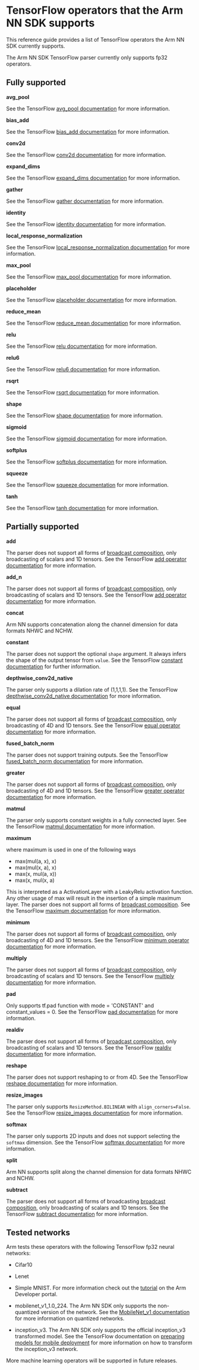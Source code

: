 # TensorFlow operators that the Arm NN SDK supports

This reference guide provides a list of TensorFlow operators the Arm NN SDK currently supports.

The Arm NN SDK TensorFlow parser currently only supports fp32 operators.

## Fully supported

**avg_pool**

See the TensorFlow [avg_pool documentation](https://www.tensorflow.org/api_docs/python/tf/nn/avg_pool) for more information.

**bias_add**

See the TensorFlow [bias_add documentation](https://www.tensorflow.org/api_docs/python/tf/nn/bias_add) for more information.

**conv2d**

See the TensorFlow [conv2d documentation](https://www.tensorflow.org/api_docs/python/tf/nn/conv2d) for more information.

**expand_dims**

See the TensorFlow [expand_dims documentation](https://www.tensorflow.org/api_docs/python/tf/expand_dims) for more information.

**gather**

See the TensorFlow [gather documentation](https://www.tensorflow.org/api_docs/python/tf/gather) for more information.

**identity**

See the TensorFlow [identity documentation](https://www.tensorflow.org/api_docs/python/tf/identity) for more information.

**local_response_normalization**

See the TensorFlow [local_response_normalization documentation](https://www.tensorflow.org/api_docs/python/tf/nn/local_response_normalization)  for more information.

**max_pool**

See the TensorFlow [max_pool documentation](https://www.tensorflow.org/api_docs/python/tf/nn/max_pool) for more information.

**placeholder**

See the TensorFlow [placeholder documentation](https://www.tensorflow.org/api_docs/python/tf/placeholder) for more information.

**reduce_mean**

See the TensorFlow [reduce_mean documentation](https://www.tensorflow.org/api_docs/python/tf/reduce_mean) for more information.

**relu**

See the TensorFlow [relu documentation](https://www.tensorflow.org/api_docs/python/tf/nn/relu) for more information.

**relu6**

See the TensorFlow [relu6 documentation](https://www.tensorflow.org/api_docs/python/tf/nn/relu6) for more information.

**rsqrt**

See the TensorFlow [rsqrt documentation](https://www.tensorflow.org/api_docs/python/tf/math/rsqrt) for more information.

**shape**

See the TensorFlow [shape documentation](https://www.tensorflow.org/api_docs/python/tf/shape) for more information.

**sigmoid**

See the TensorFlow [sigmoid documentation](https://www.tensorflow.org/api_docs/python/tf/sigmoid) for more information.

**softplus**

See the TensorFlow [softplus documentation](https://www.tensorflow.org/api_docs/python/tf/nn/softplus) for more information.

**squeeze**

See the TensorFlow [squeeze documentation](https://www.tensorflow.org/api_docs/python/tf/squeeze) for more information.

**tanh**

See the TensorFlow [tanh documentation](https://www.tensorflow.org/api_docs/python/tf/tanh) for more information.

## Partially supported

**add**

The parser does not support all forms of [broadcast composition](https://www.tensorflow.org/performance/xla/broadcasting), only broadcasting of scalars and 1D tensors. See the TensorFlow [add operator documentation](https://www.tensorflow.org/api_docs/python/tf/add) for more information.

**add_n**

The parser does not support all forms of [broadcast composition](https://www.tensorflow.org/performance/xla/broadcasting), only broadcasting of scalars and 1D tensors. See the TensorFlow [add operator documentation](https://www.tensorflow.org/api_docs/python/tf/add_n) for more information.

**concat**

Arm NN supports concatenation along the channel dimension for data formats NHWC and NCHW.

**constant**

The parser does not support the optional `shape` argument. It always infers the shape of the output tensor from `value`. See the TensorFlow [constant documentation](https://www.tensorflow.org/api_docs/python/tf/constant) for further information.

**depthwise_conv2d_native**

The parser only supports a dilation rate of (1,1,1,1). See the TensorFlow [depthwise_conv2d_native documentation](https://www.tensorflow.org/api_docs/python/tf/nn/depthwise_conv2d_native) for more information.

**equal**

The parser does not support all forms of [broadcast composition](https://www.tensorflow.org/performance/xla/broadcasting), only broadcasting of 4D and 1D tensors. See the TensorFlow [equal operator documentation](https://www.tensorflow.org/api_docs/python/tf/math/equal) for more information.

**fused_batch_norm**

The parser does not support training outputs. See the TensorFlow [fused_batch_norm documentation](https://www.tensorflow.org/api_docs/python/tf/nn/fused_batch_norm) for more information.

**greater**

The parser does not support all forms of [broadcast composition](https://www.tensorflow.org/performance/xla/broadcasting), only broadcasting of 4D and 1D tensors. See the TensorFlow [greater operator documentation](https://www.tensorflow.org/api_docs/python/tf/math/greater) for more information.

**matmul**

The parser only supports constant weights in a fully connected layer. See the TensorFlow [matmul documentation](https://www.tensorflow.org/api_docs/python/tf/matmul) for more information.

**maximum**

where maximum is used in one of the following ways

* max(mul(a, x), x)
* max(mul(x, a), x)
* max(x, mul(a, x))
* max(x, mul(x, a)

This is interpreted as a ActivationLayer with a LeakyRelu activation function. Any other usage of max will result in the insertion of a simple maximum layer. The parser does not support all forms of [broadcast composition](https://www.tensorflow.org/performance/xla/broadcasting). See the TensorFlow [maximum documentation](https://www.tensorflow.org/api_docs/python/tf/maximum) for more information.

**minimum**

The parser does not support all forms of [broadcast composition](https://www.tensorflow.org/performance/xla/broadcasting), only broadcasting of 4D and 1D tensors. See the TensorFlow [minimum operator documentation](https://www.tensorflow.org/api_docs/python/tf/math/minimum) for more information.

**multiply**

The parser does not support all forms of [broadcast composition](https://www.tensorflow.org/performance/xla/broadcasting), only broadcasting of scalars and 1D tensors. See the TensorFlow [multiply documentation](https://www.tensorflow.org/api_docs/python/tf/multiply) for more information.

**pad**

Only supports tf.pad function with mode = 'CONSTANT' and constant_values = 0. See the TensorFlow [pad documentation](https://www.tensorflow.org/api_docs/python/tf/pad) for more information.

**realdiv**

The parser does not support all forms of [broadcast composition](https://www.tensorflow.org/performance/xla/broadcasting), only broadcasting of scalars and 1D tensors. See the TensorFlow [realdiv documentation](https://www.tensorflow.org/api_docs/python/tf/realdiv) for more information.

**reshape**

The parser does not support reshaping to or from 4D. See the TensorFlow [reshape documentation](https://www.tensorflow.org/api_docs/python/tf/reshape) for more information.

**resize_images**

The parser only supports `ResizeMethod.BILINEAR` with `align_corners=False`. See the TensorFlow [resize_images documentation](https://www.tensorflow.org/api_docs/python/tf/image/resize_images) for more information.

**softmax**

The parser only supports 2D inputs and does not support selecting the `softmax` dimension. See the TensorFlow [softmax documentation](https://www.tensorflow.org/api_docs/python/tf/nn/softmax) for more information.

**split**

Arm NN supports split along the channel dimension for data formats NHWC and NCHW.

**subtract**

The parser does not support all forms of broadcasting [broadcast composition](https://www.tensorflow.org/performance/xla/broadcasting), only broadcasting of scalars and 1D tensors. See the TensorFlow [subtract documentation](https://www.tensorflow.org/api_docs/python/tf/math/subtract) for more information.

## Tested networks

Arm tests these operators with the following TensorFlow fp32 neural networks:

* Cifar10

* Lenet

* Simple MNIST. For more information check out the [tutorial](https://developer.arm.com/technologies/machine-learning-on-arm/developer-material/how-to-guides/deploying-a-tensorflow-mnist-model-on-arm-nn) on the Arm Developer portal.

* mobilenet_v1_1.0_224. The Arm NN SDK only supports the non-quantized version of the network. See the [MobileNet_v1 documentation](https://github.com/tensorflow/models/blob/master/research/slim/nets/mobilenet_v1.md) for more information on quantized networks.

* inception_v3. The Arm NN SDK only supports the official inception_v3 transformed model. See the TensorFlow documentation on [preparing models for mobile deployment](https://www.tensorflow.org/mobile/prepare_models) for more information on how to transform the inception_v3 network.

More machine learning operators will be supported in future releases.
